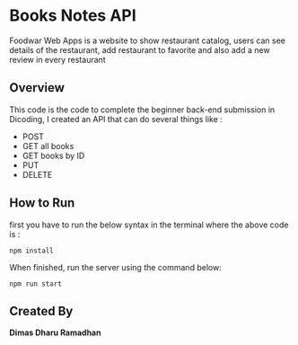 # Books Notes API
Foodwar Web Apps is a website to show restaurant catalog, users can see details of the restaurant, add restaurant to favorite and also add a new review in every restaurant  

## Overview
This code is the code to complete the beginner back-end submission in Dicoding, I created an API that can do several things like :
- POST
- GET all books
- GET books by ID
- PUT
- DELETE

## How to Run
first you have to run the below syntax in the terminal where the above code is :
```
npm install
```
When finished, run the server using the command below:
```
npm run start
```
 
 ## Created By
 **Dimas Dharu Ramadhan**
